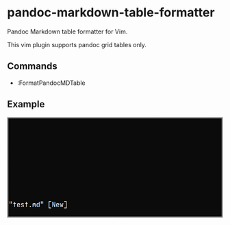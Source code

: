 # pandoc-markdown-table-formatter

Pandoc Markdown table formatter for Vim.  

This vim plugin supports pandoc grid tables only.

## Commands

* :FormatPandocMDTable

## Example

![](example.gif)
